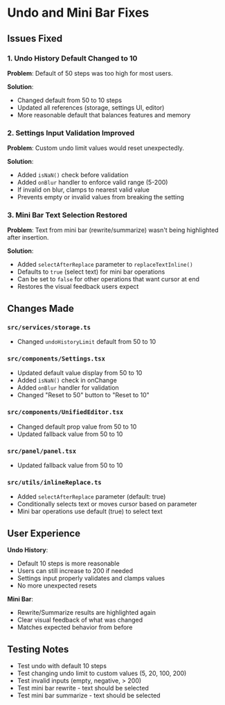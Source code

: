 # Undo and Mini Bar Fixes

## Issues Fixed

### 1. Undo History Default Changed to 10
**Problem**: Default of 50 steps was too high for most users.

**Solution**: 
- Changed default from 50 to 10 steps
- Updated all references (storage, settings UI, editor)
- More reasonable default that balances features and memory

### 2. Settings Input Validation Improved
**Problem**: Custom undo limit values would reset unexpectedly.

**Solution**:
- Added `isNaN()` check before validation
- Added `onBlur` handler to enforce valid range (5-200)
- If invalid on blur, clamps to nearest valid value
- Prevents empty or invalid values from breaking the setting

### 3. Mini Bar Text Selection Restored
**Problem**: Text from mini bar (rewrite/summarize) wasn't being highlighted after insertion.

**Solution**:
- Added `selectAfterReplace` parameter to `replaceTextInline()`
- Defaults to `true` (select text) for mini bar operations
- Can be set to `false` for other operations that want cursor at end
- Restores the visual feedback users expect

## Changes Made

### `src/services/storage.ts`
- Changed `undoHistoryLimit` default from 50 to 10

### `src/components/Settings.tsx`
- Updated default value display from 50 to 10
- Added `isNaN()` check in onChange
- Added `onBlur` handler for validation
- Changed "Reset to 50" button to "Reset to 10"

### `src/components/UnifiedEditor.tsx`
- Changed default prop value from 50 to 10
- Updated fallback value from 50 to 10

### `src/panel/panel.tsx`
- Updated fallback value from 50 to 10

### `src/utils/inlineReplace.ts`
- Added `selectAfterReplace` parameter (default: true)
- Conditionally selects text or moves cursor based on parameter
- Mini bar operations use default (true) to select text

## User Experience

**Undo History**:
- Default 10 steps is more reasonable
- Users can still increase to 200 if needed
- Settings input properly validates and clamps values
- No more unexpected resets

**Mini Bar**:
- Rewrite/Summarize results are highlighted again
- Clear visual feedback of what was changed
- Matches expected behavior from before

## Testing Notes
- Test undo with default 10 steps
- Test changing undo limit to custom values (5, 20, 100, 200)
- Test invalid inputs (empty, negative, > 200)
- Test mini bar rewrite - text should be selected
- Test mini bar summarize - text should be selected
